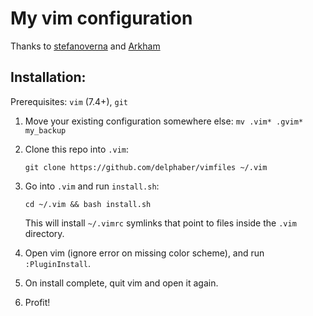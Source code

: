 My vim configuration
==========================

Thanks to [stefanoverna](https://github.com/stefanoverna) and [Arkham](https://github.com/Arkham)

## Installation:

Prerequisites: `vim` (7.4+), `git`

1. Move your existing configuration somewhere else:
   `mv .vim* .gvim* my_backup`

2. Clone this repo into `.vim`:

   `git clone https://github.com/delphaber/vimfiles ~/.vim`

3. Go into `.vim` and run `install.sh`:

   `cd ~/.vim && bash install.sh`

   This will install `~/.vimrc` symlinks that point to
   files inside the `.vim` directory.

4. Open vim (ignore error on missing color scheme), and run `:PluginInstall`.

5. On install complete, quit vim and open it again.

6. Profit!
